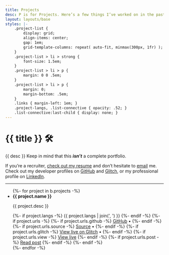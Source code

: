 ```yaml
---
title: Projects
desc: P is for Projects. Here’s a few things I’ve worked on in the past few years.
layout: layouts/base
styles: |-
    .project-list {
        display: grid;
        align-items: center;
        gap: 1em;
        grid-template-columns: repeat( auto-fit, minmax(300px, 1fr) );
    }
    .project-list > li > strong {
        font-size: 1.5em;
    }
    .project-list > li > p {
        margin: 0 0 .5em;
    }
    .project-list > li > p {
        margin: 0;
        margin-bottom: .5em;
    }
    .links { margin-left: 1em; }
    .project-langs, .list-connective { opacity: .52; }
    .list-connective:last-child { display: none; }
---
```


# {{ title }} 🛠

{{ desc }} Keep in mind that this ***isn’t*** a complete portfolio.

If you’re a recruiter, <a href="https://mindfulminun.keybase.pub/documents/cv/current.pdf" class="callout-text">check out my resume</a> and don’t hesitate to [email] me. Check out my developer profiles on [GitHub] and [Glitch], or my professional profile on [LinkedIn].

---

<ul class="a11y project-list" id="projects">
{%- for project in b.projects -%}
    <li>
        <strong>{{ project.name }}</strong>
        <p>{{ project.desc }}</p>
        <div class="flex">
            <span class="flex-grow project-langs">
            {%- if project.langs -%}
                {{ project.langs | join(', ') }}
            {%- endif -%}
            </span>
            {%- if project.urls -%}
            <span class="links">
                {%- if project.urls.github -%}
                    <a href="https://github.com/{{ project.urls.github }}">GitHub</a>
                    <span class="list-connective"> • </span>
                {%- endif -%}
                {%- if project.urls.source -%}
                    <a href="{{ project.urls.source }}">Source</a>
                    <span class="list-connective"> • </span>
                {%- endif -%}
                {%- if project.urls.glitch -%}
                    <a href="https://{{ project.urls.glitch }}.glitch.me/">View live on Glitch</a>
                    <span class="list-connective"> • </span>
                {%- endif -%}
                {%- if project.urls.view -%}
                    <a href="{{ project.urls.view }}">View live</a>
                {%- endif -%}
                {%- if project.urls.post -%}
                    <a href="{{ project.urls.post }}">Read post</a>
                {%- endif -%}
            </span>
            {%- endif -%}
        </div>
    </li>
{%- endfor -%}
</ul>

[email]: mailto:benji@benjic.xyz
[GitHub]: https://github.com/MindfulMinun
[Glitch]: https://glitch.com/@MindfulMinun
[LinkedIn]: https://www.linkedin.com/in/benji-cerda/
